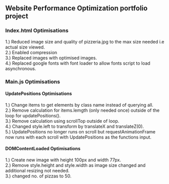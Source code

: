 ## Website Performance Optimization portfolio project

### Index.html Optimisations
1.) Reduced image size and quality of pizzeria.jpg to the max size needed i.e actual size viewed.<br>
2.) Enabled compression<br>
3.) Replaced images with optimised images.<br>
4.) Replaced google fonts with font loader to allow fonts script to load asynchronous. 

### Main.js Optimisations










#### UpdatePositions Optimisations
1.) Change items to get elements by class name instead of querying all.<br>
2.) Remove calculation for items.lemgth (only needed once) outside of the loop for updatePositions().<br>
3.) Remove calculation using scrollTop outside of loop. <br>
4.) Changed style.left to transform by translateX and translateZ(0).<br>
5.) UpdatePositions no longer runs on scroll but requestAnimationFrame now runs with each scroll with UpdatePositions as the functions input.

#### DOMContentLoaded Optimisations
1.) Create new image with height 100px and width 77px.<br>
2.) Remove style.height and style.width as image size changed and additional resizing not needed.<br>
3.) changed no. of pizzas to 50.

